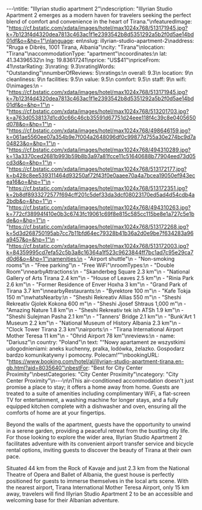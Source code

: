 ---\ntitle: "Illyrian studio apartment 2"\ndescription: "Illyrian Studio Apartment 2 emerges as a modern haven for travelers seeking the perfect blend of comfort and convenience in the heart of Tirana."\nfeaturedImage: "https://cf.bstatic.com/xdata/images/hotel/max1024x768/513171945.jpg?k=7b123f4d4320dea7813c463ac1f1e2393542b8d5351292a5b2f0d5ae14bd01df&o=&hp=1"\nlanguage: en\nslug: illyrian-studio-apartment-2\naddress: "Rruga e Dibrës, 1001 Tirana, Albania"\ncity: "Tirana"\nlocation: "Tirana"\naccommodationType: "apartment"\ncoordinates:\n  lat: 41.34396532\n  lng: 19.83617241\nprice: "US$41"\npriceFrom: 41\nstarRating: 3\nrating: 9.3\nratingWords: "Outstanding"\nnumberOfReviews: 5\nratings:\n  overall: 9.3\n  location: 9\n  cleanliness: 9\n  facilities: 9.5\n  value: 9.5\n  comfort: 9.5\n  staff: 9\n  wifi: 0\nimages:\n  - "https://cf.bstatic.com/xdata/images/hotel/max1024x768/513171945.jpg?k=7b123f4d4320dea7813c463ac1f1e2393542b8d5351292a5b2f0d5ae14bd01df&o=&hp=1"\n  - "https://cf.bstatic.com/xdata/images/hotel/max1024x768/513201703.jpg?k=a763d0538137d1cd0c66c46cb35591d67751d24eee118f4c39c8e0405650d078&o=&hp=1"\n  - "https://cf.bstatic.com/xdata/images/hotel/max1024x768/498646159.jpg?k=061ae5560ee07a354b9e7f004a2648096df0c99877d755a30e274bc9d7a04823&o=&hp=1"\n  - "https://cf.bstatic.com/xdata/images/hotel/max1024x768/494310289.jpg?k=13a3370ced2681b993b59b8b3a97a81fcce11c51640688b77904eed73d05cd3d&o=&hp=1"\n  - "https://cf.bstatic.com/xdata/images/hotel/max1024x768/513172177.jpg?k=b428c8ee539311464d93250af72f43f0e0aaee70a4a7bcea19050ef943ecea16&o=&hp=1"\n  - "https://cf.bstatic.com/xdata/images/hotel/max1024x768/513172351.jpg?k=2b8df8933272577f694cff201c5def33da3dcf08023170ed5ad4d54cdb4a2bdb&o=&hp=1"\n  - "https://cf.bstatic.com/xdata/images/hotel/max1024x768/494310263.jpg?k=772cf38994f410e0b3c6743fc19061c69f8e815c585cc115be8e1a727c5e1bde&o=&hp=1"\n  - "https://cf.bstatic.com/xdata/images/hotel/max1024x768/513172268.jpg?k=5d3d268750195ab7cc7b11bfd64ec79328b41b36a2d0e9be7f634283a96a9457&o=&hp=1"\n  - "https://cf.bstatic.com/xdata/images/hotel/max1024x768/513172003.jpg?k=84359995cd7efa52c5b3a8c16364a1f523c9623844ff7bc1ad7c95e29ca7d0d6&o=&hp=1"\namenities:\n  - "Airport shuttle"\n  - "Non-smoking rooms"\n  - "Free parking"\n  - "Free WiFi"\nroomTypes:\n  - "Double Room"\nnearbyAttractions:\n  - "Skanderbeg Square 2.3 km"\n  - "National Gallery of Arts Tirana 2.4 km"\n  - "House of Leaves 2.5 km"\n  - "Rinia Park 2.6 km"\n  - "Former Residence of Enver Hoxha 3 km"\n  - "Grand Park of Tirana 3.7 km"\nnearbyRestaurants:\n  - "Byrektore 100 m"\n  - "Kafe Tokja 150 m"\nwhatsNearby:\n  - "Sheshi Rekreativ Allias 550 m"\n  - "Sheshi Rekreativ Gjolek Kokona 600 m"\n  - "Sheshi Jjosef Shtraus 1,000 m"\n  - "Amazing Nature 1.8 km"\n  - "Sheshi Rekreativ tek ish ATSh 1.9 km"\n  - "Sheshi Sulejman Pasha 2.1 km"\n  - "Tanners' Bridge 2.1 km"\n  - "Bunk'Art 1 Museum 2.2 km"\n  - "National Museum of History Albania 2.3 km"\n  - "Clock Tower Tirana 2.3 km"\nairports:\n  - "Tirana International Airport Mother Teresa 11 km"\n  - "Ohrid Airport 78 km"\nreviews:\n  - name: "Dariusz"\n    country: "Poland"\n    text: "“Nowy apartament ze wszystkimi udogodnieniami: aneks kuchenny, pralka, lodówka, żelazko. Gospodarz bardzo komunikatywny i pomocny. Polecam!”"\nbookingURL: "https://www.booking.com/hotel/al/illyrian-studio-apartment-tirana.en-gb.html?aid=8035640"\nbestFor: "Best for City Center Proximity"\nbestCategories: "City Center Proximity"\ncategory: "City Center Proximity"\n---\n\nThis air-conditioned accommodation doesn't just promise a place to stay; it offers a home away from home. Guests are treated to a suite of amenities including complimentary WiFi, a flat-screen TV for entertainment, a washing machine for longer stays, and a fully equipped kitchen complete with a dishwasher and oven, ensuring all the comforts of home are at your fingertips.

Beyond the walls of the apartment, guests have the opportunity to unwind in a serene garden, providing a peaceful retreat from the bustling city life. For those looking to explore the wider area, Illyrian Studio Apartment 2 facilitates adventure with its convenient airport transfer service and bicycle rental options, inviting guests to discover the beauty of Tirana at their own pace.

Situated 44 km from the Rock of Kavaje and just 2.3 km from the National Theatre of Opera and Ballet of Albania, the guest house is perfectly positioned for guests to immerse themselves in the local arts scene. With the nearest airport, Tirana International Mother Teresa Airport, only 15 km away, travelers will find Illyrian Studio Apartment 2 to be an accessible and welcoming base for their Albanian adventure.